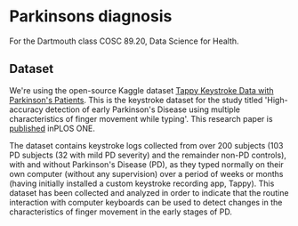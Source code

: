 # Parkinsons diagnosis

For the Dartmouth class COSC 89.20, Data Science for Health.

## Dataset

We're using the open-source Kaggle dataset [Tappy Keystroke Data with Parkinson's Patients](https://www.kaggle.com/valkling/tappy-keystroke-data-with-parkinsons-patients). This is the keystroke dataset for the study titled 'High-accuracy detection of early Parkinson's Disease using multiple characteristics of finger movement while typing'. This research paper is [published](https://journals.plos.org/plosone/article?id=10.1371/journal.pone.0188226#sec008) inPLOS ONE.

The dataset contains keystroke logs collected from over 200 subjects (103 PD subjects (32 with mild PD severity) and the remainder non-PD controls), with and without Parkinson's Disease (PD), as they typed normally on their own computer (without any supervision) over a period of weeks or months (having initially installed a custom keystroke recording app, Tappy). This dataset has been collected and analyzed in order to indicate that the routine interaction with computer keyboards can be used to detect changes in the characteristics of finger movement in the early stages of PD.
